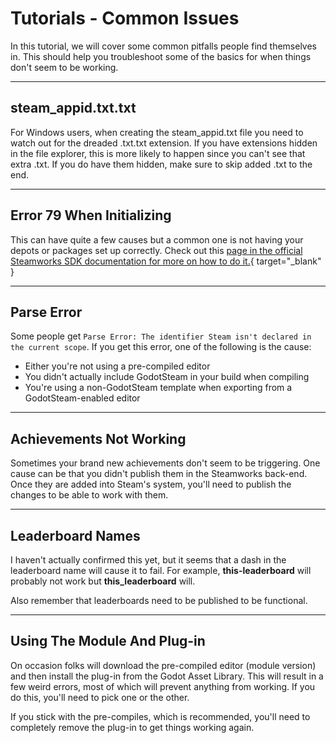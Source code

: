 # Tutorials - Common Issues

In this tutorial, we will cover some common pitfalls people find themselves in. This should help you troubleshoot some of the basics for when things don't seem to be working.

---

## steam_appid.txt.txt

For Windows users, when creating the steam_appid.txt file you need to watch out for the dreaded .txt.txt extension. If you have extensions hidden in the file explorer, this is more likely to happen since you can't see that extra .txt. If you do have them hidden, make sure to skip added .txt to the end.

---

## Error 79 When Initializing

This can have quite a few causes but a common one is not having your depots or packages set up correctly. Check out this [page in the official Steamworks SDK documentation for more on how to do it.](https://partner.steamgames.com/doc/store/application/packages){ target="_blank" }

---

## Parse Error

Some people get `Parse Error: The identifier Steam isn't declared in the current scope`. If you get this error, one of the following is the cause:

- Either you're not using a pre-compiled editor
- You didn't actually include GodotSteam in your build when compiling
- You're using a non-GodotSteam template when exporting from a GodotSteam-enabled editor

---

## Achievements Not Working

Sometimes your brand new achievements don't seem to be triggering. One cause can be that you didn't publish them in the Steamworks back-end. Once they are added into Steam's system, you'll need to publish the changes to be able to work with them.

---

## Leaderboard Names

I haven't actually confirmed this yet, but it seems that a dash in the leaderboard name will cause it to fail. For example, **this-leaderboard** will probably not work but **this_leaderboard** will.

Also remember that leaderboards need to be published to be functional.

---

## Using The Module And Plug-in

On occasion folks will download the pre-compiled editor (module version) and then install the plug-in from the Godot Asset Library. This will result in a few weird errors, most of which will prevent anything from working. If you do this, you'll need to pick one or the other.

If you stick with the pre-compiles, which is recommended, you'll need to completely remove the plug-in to get things working again.
